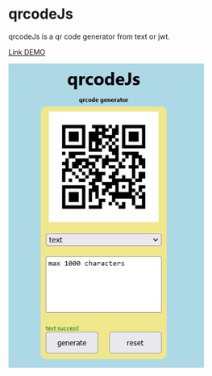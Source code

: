 # qrcodeJs

qrcodeJs is a qr code generator from text or jwt.

[Link DEMO](https://marcellopagano.github.io/qrcodejs/)

![readme](./readme.jpg)